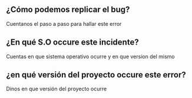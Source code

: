 ## ¿Cómo podemos replicar el bug?
Cuentanos el paso a paso para hallar este error
## ¿En qué S.O occure este incidente?
Cuentas en que sistema operativo ocurre y en que version del mismo
## ¿en qué versión del proyecto occure este error?
Dinos en que versión del proyecto ocurre
